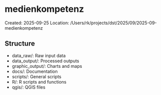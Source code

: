 # medienkompetenz

Created: 2025-09-25
Location: /Users/rk/projects/dst/2025/09/2025-09-medienkompetenz

## Structure

- data_raw/: Raw input data
- data_output/: Processed outputs
- graphic_output/: Charts and maps
- docs/: Documentation
- scripts/: General scripts
- R/: R scripts and functions
- qgis/: QGIS files
